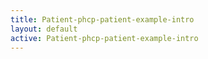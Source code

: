 ```yaml
---
title: Patient-phcp-patient-example-intro
layout: default
active: Patient-phcp-patient-example-intro
---
```


